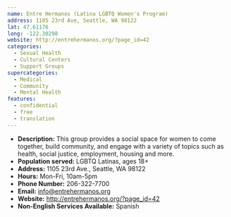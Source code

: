 ```yaml
---
name: Entre Hermanos (Latina LGBTQ Women's Program)
address: 1105 23rd Ave, Seattle, WA 98122
lat: 47.61176
long: -122.30298
website: http://entrehermanos.org/?page_id=42
categories:
  - Sexual Health
  - Cultural Centers
  - Support Groups
supercategories:
  - Medical
  - Community
  - Mental Health
features:
  - confidential
  - free
  - translation
---
```

- **Description:** This group provides a social space for women to come together, build community, and engage with a variety of topics such as health, social justice, employment, housing and more.
- **Population served:** LGBTQ Latinas, ages 18+
- **Address:** 1105 23rd Ave., Seattle, WA 98122
- **Hours:** Mon-Fri, 10am-5pm
- **Phone Number:** 206-322-7700
- **Email:** info@entrehermanos.org
- **Website:** <http://entrehermanos.org/?page_id=42>
- **Non-English Services Available:** Spanish
